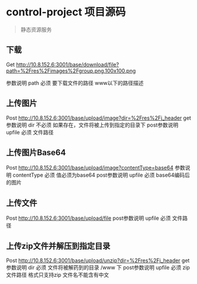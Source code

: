 # control-project 项目源码

> 静态资源服务

## 下载
Get http://10.8.152.6:3001/base/download/file?path=%2Fres%2Fimages%2Fgroup.png.100x100.png

参数说明
path 必须  要下载文件的路径 www以下的路径描述

## 上传图片
Post http://10.8.152.6:3001/base/upload/image?dir=%2Fres%2Fj_header
get参数说明
dir 不必须 如果存在，文件将被上传到指定的目录下
post参数说明
upfile 必须 文件路径


## 上传图片Base64
Post http://10.8.152.6:3001/base/upload/image?contentType=base64
参数说明
contentType 必须 值必须为base64
post参数说明
upfile 必须 base64编码后的图片

## 上传文件
Post http://10.8.152.6:3001/base/upload/file
post参数说明
upfile 必须 文件路径

## 上传zip文件并解压到指定目录
Post http://10.8.152.6:3001/base/upload/unzip?dir=%2Fres%2Fj_header
get参数说明
dir 必须 文件将被解药到的目录 /www 下
post参数说明
upfile 必须 zip文件路径 格式只支持zip 文件名不能含有中文
